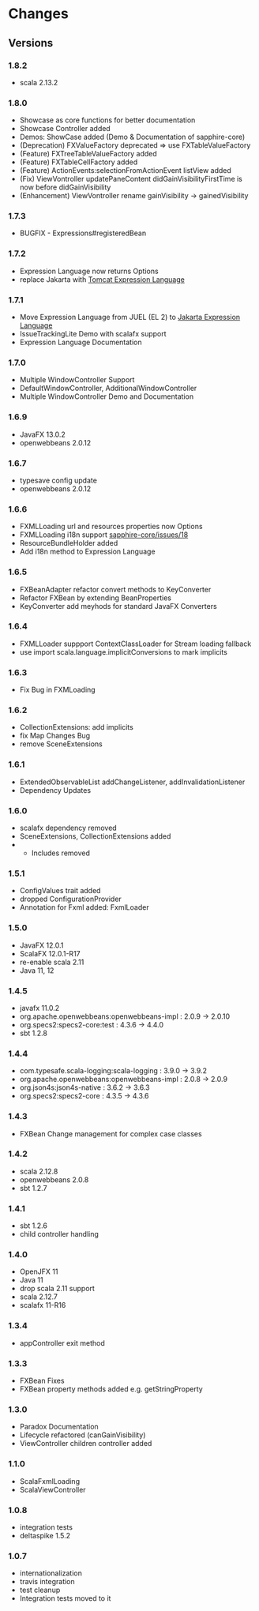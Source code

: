 # Changes

## Versions

### 1.8.2
* scala 2.13.2

### 1.8.0
* Showcase as core functions for better documentation
* Showcase Controller added
* Demos: ShowCase added (Demo & Documentation of sapphire-core)
* (Deprecation) FXValueFactory deprecated => use FXTableValueFactory
* (Feature) FXTreeTableValueFactory added
* (Feature) FXTableCellFactory added
* (Feature) ActionEvents:selectionFromActionEvent listView added
* (Fix) ViewVontroller updatePaneContent  didGainVisibilityFirstTime is now before didGainVisibility
* (Enhancement) ViewVontroller rename gainVisibility -> gainedVisibility

### 1.7.3
* BUGFIX - Expressions#registeredBean

### 1.7.2
* Expression Language now returns Options
* replace Jakarta with [Tomcat Expression Language](https://tomcat.apache.org/tomcat-8.0-doc/elapi/index.html)

### 1.7.1
* Move Expression Language from JUEL (EL 2) to [Jakarta Expression Language](https://github.com/eclipse-ee4j/el-ri)
* IssueTrackingLite Demo with scalafx support
* Expression Language Documentation

### 1.7.0
* Multiple WindowController Support
* DefaultWindowController, AdditionalWindowController
* Multiple WindowController Demo and Documentation

### 1.6.9
* JavaFX 13.0.2
* openwebbeans 2.0.12

### 1.6.7
* typesave config update
* openwebbeans 2.0.12

### 1.6.6
* FXMLLoading url and resources properties now Options
* FXMLLoading i18n support [sapphire-core/issues/18](https://github.com/sfxcode/sapphire-core/issues/18)
* ResourceBundleHolder added
* Add i18n method to Expression Language

### 1.6.5
* FXBeanAdapter refactor convert methods to KeyConverter
* Refactor FXBean by extending BeanProperties
* KeyConverter add meyhods for standard JavaFX Converters

### 1.6.4
* FXMLLoader suppport ContextClassLoader for Stream loading fallback
* use import scala.language.implicitConversions to mark implicits

### 1.6.3
* Fix Bug in FXMLoading

### 1.6.2
* CollectionExtensions: add implicits
* fix Map Changes Bug
* remove SceneExtensions

### 1.6.1
* ExtendedObservableList addChangeListener, addInvalidationListener
* Dependency Updates

### 1.6.0
* scalafx dependency removed
* SceneExtensions, CollectionExtensions added
* * Includes removed

### 1.5.1
* ConfigValues trait added
* dropped ConfigurationProvider
* Annotation for Fxml added: FxmlLoader

### 1.5.0
* JavaFX 12.0.1
* ScalaFX 12.0.1-R17
* re-enable scala 2.11
* Java 11, 12

### 1.4.5
* javafx 11.0.2
* org.apache.openwebbeans:openwebbeans-impl : 2.0.9 -> 2.0.10
* org.specs2:specs2-core:test               : 4.3.6 -> 4.4.0
* sbt 1.2.8


### 1.4.4

* com.typesafe.scala-logging:scala-logging  : 3.9.0 -> 3.9.2
* org.apache.openwebbeans:openwebbeans-impl : 2.0.8 -> 2.0.9
* org.json4s:json4s-native                  : 3.6.2 -> 3.6.3
* org.specs2:specs2-core                    : 4.3.5 -> 4.3.6

### 1.4.3
* FXBean Change management for complex case classes

### 1.4.2
* scala 2.12.8
* openwebbeans 2.0.8
* sbt 1.2.7

### 1.4.1
* sbt 1.2.6
* child controller handling

### 1.4.0
* OpenJFX 11
* Java 11
* drop scala 2.11 support
* scala 2.12.7
* scalafx 11-R16

### 1.3.4

* appController exit method


### 1.3.3

* FXBean Fixes
* FXBean property methods added e.g. getStringProperty


### 1.3.0

* Paradox Documentation
* Lifecycle refactored (canGainVisibility)
* ViewController children controller added


### 1.1.0

* ScalaFxmlLoading
* ScalaViewController

### 1.0.8

* integration tests
* deltaspike 1.5.2

### 1.0.7

* internationalization
* travis integration
* test cleanup
* Integration tests moved to it

